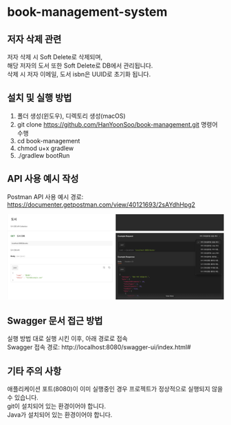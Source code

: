 # book-management-system

## 저자 삭제 관련
저자 삭제 시 Soft Delete로 삭제되며,<br> 
해당 저자의 도서 또한 Soft Delete로 DB에서 관리됩니다.<br>
삭제 시 저자 이메일, 도서 isbn은 UUID로 초기화 됩니다.

## 설치 및 실행 방법
1. 폴더 생성(윈도우), 디렉토리 생성(macOS)
2. git clone https://github.com/HanYoonSoo/book-management.git 명령어 수행
3. cd book-management
4. chmod u+x gradlew
5. ./gradlew bootRun

## API 사용 예시 작성

Postman API 사용 예시 경로: https://documenter.getpostman.com/view/40121693/2sAYdhHpg2

![예시 선택 사진](images/select_example.png)

## Swagger 문서 접근 방법

실행 방법 대로 실행 시킨 이후, 아래 경로로 접속<br>
Swagger 접속 경로: http://localhost:8080/swagger-ui/index.html#

## 기타 주의 사항
애플리케이션 포트(8080)이 이미 실행중인 경우 프로젝트가 정상적으로 실행되지 않을 수 있습니다.<br>
git이 설치되어 있는 환경이어야 합니다.<br>
Java가 설치되어 있는 환경이어야 합니다.<br>

